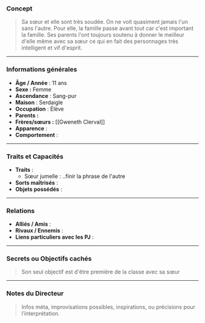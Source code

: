 ### Concept
> Sa sœur et elle sont très soudée. On ne voit quasiment jamais l'un sans l'autre. Pour elle, la famille passe avant tout car c'est important la famille. Ses parents l'ont toujours soutenu à donner le meilleur d'elle même avec sa sœur ce qui en fait des personnages très intelligent et vif d'esprit.

---

### Informations générales
- **Âge / Année** : 11 ans
- **Sexe :** Femme
- **Ascendance** : Sang-pur
- **Maison** : Serdaigle
- **Occupation** : Élève
- **Parents :**
- **Frères/sœurs :** [[Gweneth Clerval]]
- **Apparence** : 
- **Comportement** : 
---

### Traits et Capacités
- **Traits** : 
	- Sœur jumelle : ..finir la phrase de l'autre
- **Sorts maîtrisés** : 
- **Objets possédés** : 

---

### Relations
- **Alliés / Amis** : 
- **Rivaux / Ennemis** : 
- **Liens particuliers avec les PJ** : 

---

### Secrets ou Objectifs cachés
> Son seul objectif est d'être première de la classe avec sa sœur

---

### Notes du Directeur
> Infos méta, improvisations possibles, inspirations, ou précisions pour l’interprétation.


